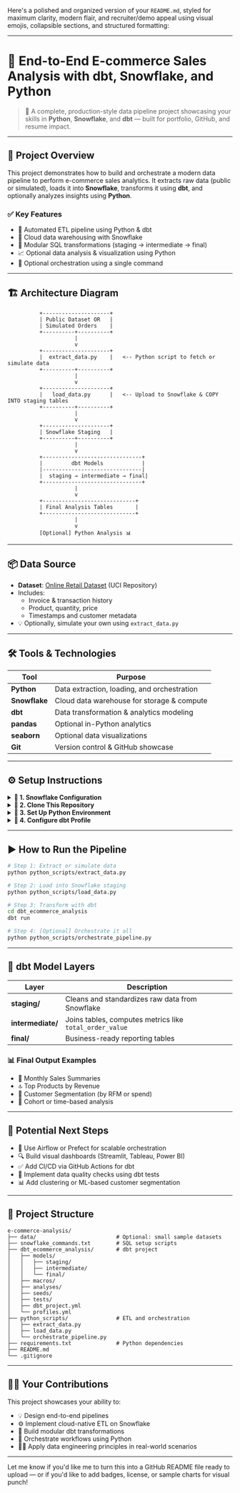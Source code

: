 Here's a polished and organized version of your `README.md`, styled for maximum clarity, modern flair, and recruiter/demo appeal using visual emojis, collapsible sections, and structured formatting:

---

# 🛒 End-to-End E-commerce Sales Analysis with dbt, Snowflake, and Python

> 🚀 A complete, production-style data pipeline project showcasing your skills in **Python**, **Snowflake**, and **dbt** — built for portfolio, GitHub, and resume impact.

---

## 📌 Project Overview

This project demonstrates how to build and orchestrate a modern data pipeline to perform e-commerce sales analytics. It extracts raw data (public or simulated), loads it into **Snowflake**, transforms it using **dbt**, and optionally analyzes insights using **Python**.

### ✅ Key Features
- 🔄 Automated ETL pipeline using Python & dbt
- 🧊 Cloud data warehousing with Snowflake
- 🧱 Modular SQL transformations (staging → intermediate → final)
- 📈 Optional data analysis & visualization using Python
- 🤖 Optional orchestration using a single command

---

## 🏗️ Architecture Diagram

```text
          +---------------------+
          | Public Dataset OR   |
          | Simulated Orders    |
          +----------+----------+
                     |
                     v
          +---------------------+
          |  extract_data.py    |   <-- Python script to fetch or simulate data
          +----------+----------+
                     |
                     v
          +---------------------+
          |   load_data.py      |   <-- Upload to Snowflake & COPY INTO staging tables
          +----------+----------+
                     |
                     v
          +---------------------+
          | Snowflake Staging   |
          +----------+----------+
                     |
                     v
          +-------------------------------+
          |         dbt Models            |
          |-------------------------------|
          |  staging → intermediate → final|
          +-------------------------------+
                     |
                     v
          +-----------------------------+
          | Final Analysis Tables       |
          +-----------------------------+
                     |
                     v
          [Optional] Python Analysis 📊
```

---

## 📦 Data Source

- **Dataset**: [Online Retail Dataset](https://archive.ics.uci.edu/ml/datasets/online+retail) (UCI Repository)  
- Includes:
  - Invoice & transaction history
  - Product, quantity, price
  - Timestamps and customer metadata
- 💡 Optionally, simulate your own using `extract_data.py`

---

## 🛠️ Tools & Technologies

| Tool          | Purpose                                  |
|---------------|------------------------------------------|
| **Python**    | Data extraction, loading, and orchestration |
| **Snowflake** | Cloud data warehouse for storage & compute |
| **dbt**       | Data transformation & analytics modeling   |
| **pandas**    | Optional in-Python analytics               |
| **seaborn**   | Optional data visualizations               |
| **Git**       | Version control & GitHub showcase          |

---

## ⚙️ Setup Instructions

<details>
<summary><strong>🔐 1. Snowflake Configuration</strong></summary>

Use `snowflake_commands.txt` to set up:

- A dedicated **role** (e.g., `DBT_ROLE`)
- A **user** (e.g., `dbt_user`)
- A **warehouse** (e.g., `ECOMMERCE_WH`)
- A **database** and **schema** (e.g., `ECOMMERCE_DB.STAGING`)
</details>

<details>
<summary><strong>📁 2. Clone This Repository</strong></summary>

```bash
git clone https://github.com/abhishekvpsingh/e-commerce-analysis.git
cd e-commerce-analysis
```
</details>

<details>
<summary><strong>🐍 3. Set Up Python Environment</strong></summary>

```bash
python -m venv venv
source venv/bin/activate  # On Windows: venv\Scripts\activate
pip install -r requirements.txt
```
</details>

<details>
<summary><strong>🔧 4. Configure dbt Profile</strong></summary>

Create `~/.dbt/profiles.yml`:

```yaml
ecommerce_analysis:
  target: dev
  outputs:
    dev:
      type: snowflake
      account: <your_account>
      user: dbt_user
      password: <your_password>
      role: DBT_ROLE
      database: ECOMMERCE_DB
      warehouse: ECOMMERCE_WH
      schema: STAGING
      threads: 1
```
</details>

---

## ▶️ How to Run the Pipeline

```bash
# Step 1: Extract or simulate data
python python_scripts/extract_data.py

# Step 2: Load into Snowflake staging
python python_scripts/load_data.py

# Step 3: Transform with dbt
cd dbt_ecommerce_analysis
dbt run

# Step 4: [Optional] Orchestrate it all
python python_scripts/orchestrate_pipeline.py
```

---

## 🧠 dbt Model Layers

| Layer        | Description |
|--------------|-------------|
| **staging/** | Cleans and standardizes raw data from Snowflake |
| **intermediate/** | Joins tables, computes metrics like `total_order_value` |
| **final/** | Business-ready reporting tables |
  
### 📊 Final Output Examples
- 📅 Monthly Sales Summaries  
- 🔝 Top Products by Revenue  
- 👥 Customer Segmentation (by RFM or spend)  
- 🧮 Cohort or time-based analysis

---

## 🔮 Potential Next Steps

- 🔁 Use Airflow or Prefect for scalable orchestration  
- 🔍 Build visual dashboards (Streamlit, Tableau, Power BI)  
- ✅ Add CI/CD via GitHub Actions for dbt  
- 🧪 Implement data quality checks using dbt tests  
- 📊 Add clustering or ML-based customer segmentation  

---

## 📂 Project Structure

```text
e-commerce-analysis/
├── data/                         # Optional: small sample datasets
├── snowflake_commands.txt        # SQL setup scripts
├── dbt_ecommerce_analysis/       # dbt project
│   ├── models/
│   │   ├── staging/
│   │   ├── intermediate/
│   │   └── final/
│   ├── macros/
│   ├── analyses/
│   ├── seeds/
│   ├── tests/
│   ├── dbt_project.yml
│   └── profiles.yml
├── python_scripts/               # ETL and orchestration
│   ├── extract_data.py
│   ├── load_data.py
│   └── orchestrate_pipeline.py
├── requirements.txt              # Python dependencies
├── README.md
└── .gitignore
```

---

## 👨‍💻 Your Contributions

This project showcases your ability to:
- 💡 Design end-to-end pipelines
- ⚙️ Implement cloud-native ETL on Snowflake
- 🧱 Build modular dbt transformations
- 🤖 Orchestrate workflows using Python
- 🧑‍🎓 Apply data engineering principles in real-world scenarios

---

Let me know if you'd like me to turn this into a GitHub README file ready to upload — or if you'd like to add badges, license, or sample charts for visual punch!